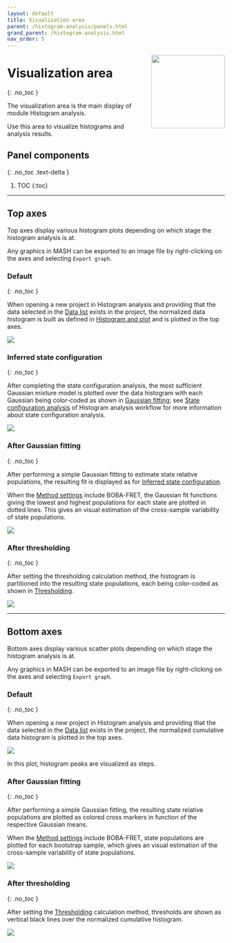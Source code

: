 ```yaml
---
layout: default
title: Visualization area
parent: /histogram-analysis/panels.html
grand_parent: /histogram-analysis.html
nav_order: 5
---
```


<img src="../../assets/images/logos/logo-histogram-analysis_400px.png" width="170" style="float:right; margin-left: 15px;"/>

# Visualization area
{: .no_toc }

The visualization area is the main display of module Histogram analysis.

Use this area to visualize histograms and analysis results.

## Panel components
{: .no_toc .text-delta }

1. TOC
{:toc}


---

## Top axes

Top axes display various histogram plots depending on which stage the histogram analysis is at.

Any graphics in MASH can be exported to an image file by right-clicking on the axes and selecting `Export graph`.


### Default
{: .no_toc }

When opening a new project in Histogram analysis and providing that the data selected in the
[Data list](panel-histogram-and-plot.html#data-list) exists in the project, the normalized data histogram is built as defined in 
[Histogram and plot](panel-histogram-and-plot.html) and is plotted in the top axes.

<img src="../../assets/images/gui/HA-area-visualization-top-default.png" style="max-width:482px;">


### Inferred state configuration
{: .no_toc }

After completing the state configuration analysis, the most sufficient Gaussian mixture model is plotted over the data histogram with each Gaussian being color-coded as shown in 
[Gaussian fitting](panel-state-populations#gaussian-fitting); see 
[State configuration analysis](../workflow.html#determine-the-most-sufficient-state-configuration) of Histogram analysis workflow for more information about state configuration analysis.

<img src="../../assets/images/gui/HA-area-visualization-top-gaussian.png" style="max-width:482px;">


### After Gaussian fitting
{: .no_toc }

After performing a simple Gaussian fitting to estimate state relative populations, the resulting fit is displayed as for 
[Inferred state configuration](#inferred-state-configuration).

When the 
[Method settings](panel-state-populations.html#method-settings) include BOBA-FRET, the Gaussian fit functions giving the lowest and highest populations for each state are plotted in dotted lines. 
This gives an visual estimation of the cross-sample variability of state populations.

<img src="../../assets/images/gui/HA-area-visualization-top-gaussian-boba.png" style="max-width:482px;">


### After thresholding
{: .no_toc }

After setting the thresholding calculation method, the histogram is partitioned into the resulting state populations, each being color-coded as shown in 
[Thresholding](panel-state-populations#thresholding).

<img src="../../assets/images/gui/HA-area-visualization-top-threshold.png" style="max-width:482px;">


---

## Bottom axes

Bottom axes display various scatter plots depending on which stage the histogram analysis is at.

Any graphics in MASH can be exported to an image file by right-clicking on the axes and selecting `Export graph`.

### Default
{: .no_toc }

When opening a new project in Histogram analysis and providing that the data selected in the
[Data list](panel-histogram-and-plot.html#data-list) exists in the project, the normalized cumulative data histogram is plotted in the top axes.

<img src="../../assets/images/gui/HA-area-visualization-bottom-default.png" style="max-width:482px;">

In this plot, histogram peaks are visualized as steps.


### After Gaussian fitting
{: .no_toc }

After performing a simple Gaussian fitting, the resulting state relative populations are plotted as colored cross markers in function of the respective Gaussian means.

When the 
[Method settings](panel-state-populations.html#method-settings) include BOBA-FRET, state populations are plotted for each bootstrap sample, which gives an visual estimation of the cross-sample variability of state populations.

<img src="../../assets/images/gui/HA-area-visualization-bottom-gaussian-boba.png" style="max-width:482px;">


### After thresholding
{: .no_toc }

After setting the 
[Thresholding](panel-state-populations#thresholding) calculation method, thresholds are shown as vertical black lines over the normalized cumulative histogram.

<img src="../../assets/images/gui/HA-area-visualization-bottom-threshold.png" style="max-width:482px;">


